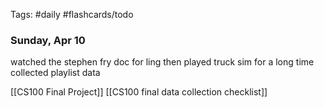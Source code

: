 Tags: #daily #flashcards/todo

### Sunday, Apr 10

watched the stephen fry doc for ling then played truck sim for a long time
collected playlist data

[[CS100 Final Project]]
[[CS100 final data collection checklist]]